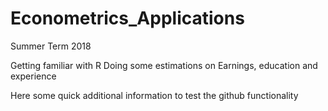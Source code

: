 # Econometrics_Applications
Summer Term 2018

Getting familiar with R
Doing some estimations on Earnings, education and experience


Here some quick additional information to test the github functionality
